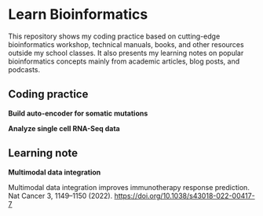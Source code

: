 # Learn Bioinformatics

This repository shows my coding practice based on cutting-edge bioinformatics workshop, technical manuals, books, and other resources outside my school classes. It also presents my learning notes on popular bioinformatics concepts mainly from academic articles, blog posts, and podcasts.

## Coding practice
**Build auto-encoder for somatic mutations**

**Analyze single cell RNA-Seq data**


## Learning note
**Multimodal data integration**

Multimodal data integration improves immunotherapy response prediction. Nat Cancer 3, 1149–1150 (2022). https://doi.org/10.1038/s43018-022-00417-7
